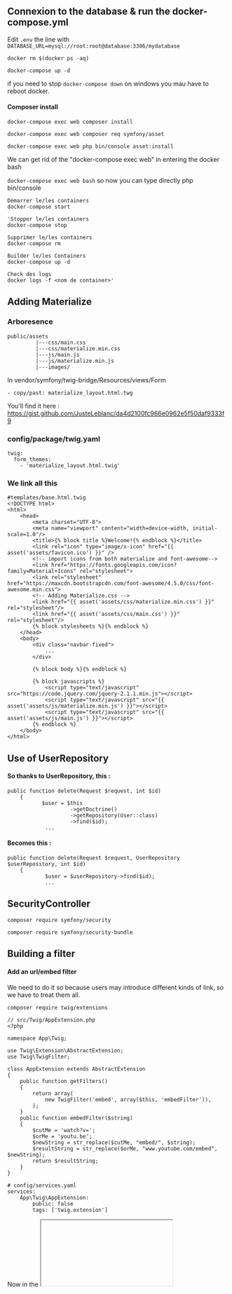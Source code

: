 
## Connexion to the database & run the docker-compose.yml

Edit `.env` the line with `DATABASE_URL=mysql://root:root@database:3306/mydatabase`

`docker rm $(docker ps -aq)` 

`docker-compose up -d`

if you need to stop `docker-compose down` on windows you mau have to reboot docker.

#### Composer install 

`docker-compose exec web composer install`

`docker-compose exec web composer req symfony/asset`

`docker-compose exec web php bin/console asset:install`

We can get rid of the "docker-compose exec web" in entering the docker bash

`docker-compose exec web bash` so now you can type directly php bin/console <ANYTHING>

```
Démarrer le/les containers
docker-compose start

'Stopper le/les containers
docker-compose stop

Supprimer le/les containers
docker-compose rm

Builder le/les Containers
docker-compose up -d

Check des logs
docker logs -f <nom de container>'
```    
## Adding Materialize

### Arboresence
```
public/assets
         |---css/main.css
         |---css/materialize.min.css
         |---js/main.js
         |---js/materialize.min.js
         |---images/
```

In vendor/symfony/twig-bridge/Resources/views/Form

    - copy/past: materialize_layout.html.twg

You'll find it here : https://gist.github.com/JusteLeblanc/da4d2100fc966e0962e5f50daf9333f9

### config/package/twig.yaml
```
twig:
  form_themes:
    - 'materialize_layout.html.twig'
```

### We link all this
```
#templates/base.html.twig
<!DOCTYPE html>
<html>
    <head>
        <meta charset="UTF-8">
        <meta name="viewport" content="width=device-width, initial-scale=1.0"/>
        <title>{% block title %}Welcome!{% endblock %}</title>
        <link rel="icon" type="image/x-icon" href="{{ asset('assets/favicon.ico') }}" />
        <!-- import icons from both materialize and font-awesome-->
        <link href="https://fonts.googleapis.com/icon?family=Material+Icons" rel="stylesheet">
        <link rel="stylesheet" href="https://maxcdn.bootstrapcdn.com/font-awesome/4.5.0/css/font-awesome.min.css">
        <!-- Adding Materialize.css -->
        <link href="{{ asset('assets/css/materialize.min.css') }}" rel="stylesheet"/>
        <link href="{{ asset('assets/css/main.css') }}" rel="stylesheet"/>
        {% block stylesheets %}{% endblock %}
    </head>
    <body>
        <div class="navbar-fixed">
            ...
        </div>

        {% block body %}{% endblock %}

        {% block javascripts %}
            <script type="text/javascript" src="https://code.jquery.com/jquery-2.1.1.min.js"></script>
            <script type="text/javascript" src="{{ asset('assets/js/materialize.min.js') }}"></script>
            <script type="text/javascript" src="{{ asset('assets/js/main.js') }}"></script>
        {% endblock %}
    </body>
</html>
```

## Use of UserRepository

#### So thanks to UserRepository, this :
```
public function delete(Request $request, int $id) 
    {
           $user = $this
                    ->getDoctrine()
                    ->getRepository(User::class)
                    ->find($id);
            ...
```

#### Becomes this :
```
public function delete(Request $request, UserRepository $userRepository, int $id) 
    {
            $user = $userRepository->find($id);
            ...
```


## SecurityController

`composer require symfony/security`

`composer require symfony/security-bundle`


## Building a filter

#### Add an url/embed filter
We need to do it so because users may introduce different kinds of link, so we have to treat them all.

`composer require twig/extensions`

```
// src/Twig/AppExtension.php
<?php

namespace App\Twig;

use Twig\Extension\AbstractExtension;
use Twig\TwigFilter;

class AppExtension extends AbstractExtension
{
    public function getFilters()
    {
        return array(
            new TwigFilter('embed', array($this, 'embedFilter')),
        );
    }
    public function embedFilter($string)
    {
        $cutMe = 'watch?v=';
        $orMe = 'youtu.be';
        $newString = str_replace($cutMe, "embed/", $string);    
        $resultString = str_replace($orMe, "www.youtube.com/embed", $newString);
        return $resultString;
    }
}
```

```
# config/services.yaml
services:
    App\Twig\AppExtension:
        public: false
        tags: ['twig.extension']
```

Now in the <iframe> we have to filter the url in order to link the video

```
{{ tutorial.link|embed(tutorial.link) }}
```

On the otherside the user could have copy/past the embed version of our link, so we simply filter that using replace {{ tutorial.link|replace({'embed/':'watch?v='}) }}   

So there it is =>  a href="{{ tutorial.link|replace({'embed/':'watch?v='}) }}"

--------

## Role hierarchy

We want our ADMIN to also have access to the same content as our logged users, so in security.yaml we add the following code :

```
# config/packages/security.yaml
security:
    # ...
    role_hierarchy:
        ROLE_ADMIN:       ROLE_USER
```

### Javascript confirmation on "delete button"

`<a href="" onclick="return confirm('Are you sure?')">Delete</a>`

## Disable editing a none owned tutorial

If the surrent user id match the tutorial.user.id, then we can update the form

```

if($user->getId() === $tutorial->getUser()->getId()) {

            $form = $this->createForm(AdminTutorialType::class, $tutorial);
            $form->handleRequest($request);
           
            if($form->isSubmitted() && $form->isValid()) {
                $em = $this->getDoctrine()->getManager();
                $em->flush();
                return $this->redirectToRoute('tutorials');
            }
```


### Adding the current user id when he add a tutorial
To do so we once again use this magic tool "UserInterface" 

```
//src/Controller/TutorailController

public function addTutorial(Request $request, TutorialRepository $tutorialRepository, UserInterface $user)
{
...
if($form->isSubmitted() && $form->isValid()) {
            $em = $this->getDoctrine()->getManager();

            // This get an instance of User, and add the userId to the database, when a tutorial is added 
            $tutorial->setUser($user);          
            
            $em->persist($tutorial);
            $em->flush();

            return $this->redirectToRoute('tutorials');
            $this->addFlash('notice','Post added !');       
        }
...
}
```

### Adapting KnpPaginatorBundle to symfony 4

In config/services.yaml
copy/past the .yaml from kpn's github : https://github.com/KnpLabs/KnpPaginatorBundle

Same thing for the view copy/past the code, your controller should look like this, then you're good to go.

```
// Controller\TutorialController.php

public function index(Request $request, TutorialRepository $tutorialRepository)
    {
        $em = $this->getDoctrine()->getManager();

        $tutorials = $em->getRepository(Tutorial::class)->findAll();

        /* KPN PAGINATOR */
        $query =  $tutorials;
        $paginator  = $this->get('knp_paginator');       
        $pagination = $paginator->paginate(
            $query, /* query NOT result */
            $request->query->getInt('page', 1)/*page number*/,
            10/*limit per page*/
            );
                      
        return $this->render('tutorial/list.html.twig', array(
            'tutorials'=> $tutorials,
            'pagination' => $pagination,
        ));
    }
```